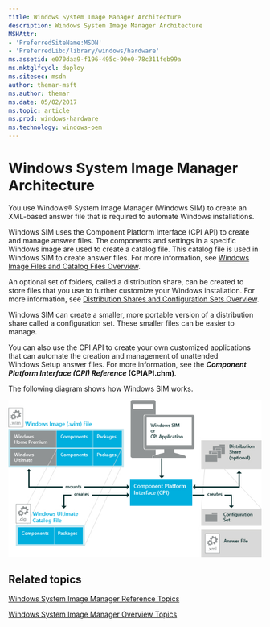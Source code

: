 ```yaml
---
title: Windows System Image Manager Architecture
description: Windows System Image Manager Architecture
MSHAttr:
- 'PreferredSiteName:MSDN'
- 'PreferredLib:/library/windows/hardware'
ms.assetid: e070daa9-f196-495c-90e0-78c311feb99a
ms.mktglfcycl: deploy
ms.sitesec: msdn
author: themar-msft
ms.author: themar
ms.date: 05/02/2017
ms.topic: article
ms.prod: windows-hardware
ms.technology: windows-oem
---
```

# Windows System Image Manager Architecture

You use Windows® System Image Manager (Windows SIM) to create an XML-based answer file that is required to automate Windows installations.

Windows SIM uses the Component Platform Interface (CPI API) to create and manage answer files. The components and settings in a specific Windows image are used to create a catalog file. This catalog file is used in Windows SIM to create answer files. For more information, see [Windows Image Files and Catalog Files Overview](windows-image-files-and-catalog-files-overview.md).

An optional set of folders, called a distribution share, can be created to store files that you use to further customize your Windows installation. For more information, see [Distribution Shares and Configuration Sets Overview](distribution-shares-and-configuration-sets-overview.md).

Windows SIM can create a smaller, more portable version of a distribution share called a configuration set. These smaller files can be easier to manage.

You can also use the CPI API to create your own customized applications that can automate the creation and management of unattended Windows Setup answer files. For more information, see the ***Component Platform Interface (CPI) Reference* (CPIAPI.chm)**.

The following diagram shows how Windows SIM works.

![windows sim architecture](images/dep-win8-l-wsim-arch.jpg)

## Related topics

[Windows System Image Manager Reference Topics](windows-system-image-manager-technical-reference.md)

[Windows System Image Manager Overview Topics](windows-system-image-manager-overview-topics.md)

